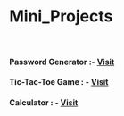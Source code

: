 # Mini_Projects
<br>
<h4>Password Generator :- <a href="https://password-generator-chi-sandy.vercel.app/" target="_blank">Visit</a></h4>
<h4>Tic-Tac-Toe Game : - <a href="https://tic-tac-toe-gilt-eight.vercel.app/" target="_blank">Visit</a>
<h4>Calculator : - <a href="https://3-d-marketplace-8o3d-ijr45ub9i-arushi-sharmas-projects-519a7607.vercel.app/" target="_blank">Visit</a>
</h4>
